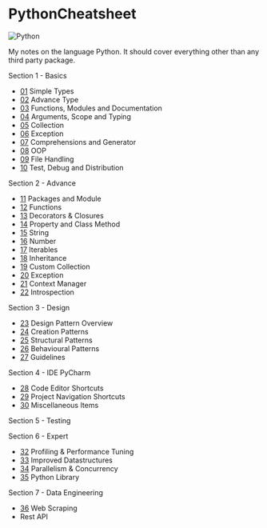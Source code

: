 # PythonCheatsheet

![Python](https://img.shields.io/badge/lang-Python-brightgreen.svg)

My notes on the language Python. It should cover everything other than any third party package.

Section 1 - Basics
- [01](Basics/01/README.md) Simple Types
- [02](Basics/02/README.md) Advance Type
- [03](Basics/03/README.md) Functions, Modules and Documentation
- [04](Basics/04/README.md) Arguments, Scope and Typing
- [05](Basics/05/README.md) Collection
- [06](Basics/06/README.md) Exception
- [07](Basics/07/README.md) Comprehensions and Generator
- [08](Basics/08/README.md) OOP
- [09](Basics/09/README.md) File Handling
- [10](Basics/10/README.md) Test, Debug and Distribution

Section 2 - Advance
- [11](Advance/11/README.md) Packages and Module
- [12](Advance/12/README.md) Functions
- [13](Advance/13/README.md) Decorators & Closures
- [14](Advance/14/README.md) Property and Class Method
- [15](Advance/15/README.md) String
- [16](Advance/16/README.md) Number
- [17](Advance/17/README.md) Iterables
- [18](Advance/18/README.md) Inheritance
- [19](Advance/19/README.md) Custom Collection
- [20](Advance/20/README.md) Exception
- [21](Advance/21/README.md) Context Manager
- [22](Advance/22/README.md) Introspection

Section 3 - Design
- [23](Design/23/README.md) Design Pattern Overview
- [24](Design/24/README.md) Creation Patterns
- [25](Design/25/README.md) Structural Patterns
- [26](Design/26/README.md) Behavioural Patterns
- [27](Design/27/README.md) Guidelines

Section 4 - IDE PyCharm
- [28](PyCharm/Editor.md) Code Editor Shortcuts
- [29](PyCharm/Navigation.md) Project Navigation Shortcuts
- [30](PyCharm/Miscellaneous.md) Miscellaneous Items

Section 5 - Testing


Section 6 - Expert
- [32](Expert/32/README.md) Profiling & Performance Tuning
- [33](Expert/33/README.md) Improved Datastructures
- [34](Expert/34/README.md) Parallelism & Concurrency
- [35](Expert/35/README.md) Python Library

Section 7 - Data Engineering
- [36](Engineering/36/README.md) Web Scraping
- []() Rest API


